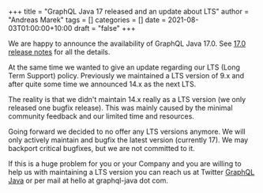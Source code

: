 +++
title = "GraphQL Java 17 released and an update about LTS"
author = "Andreas Marek"
tags = []
categories = []
date = 2021-08-03T01:00:00+10:00
draft = "false"
+++

We are happy to announce the availability of GraphQL Java 17.0.
See [17.0 release notes](https://github.com/graphql-java/graphql-java/releases/tag/v17.0) for all the details.

At the same time we wanted to give an update regarding our LTS (Long Term Support) policy.
Previously we maintained a LTS version of 9.x and after quite some time we announced 14.x as the next LTS.

The reality is that we didn't maintain 14.x really as a LTS version (we only released one bugfix release).
This was mainly caused by the minimal community feedback and our limited time and resources. 

Going forward we decided to no offer any LTS versions anymore. We will only actively maintain and bugfix
the latest version (currently 17). We may backport critical bugfixes, but we are not committed to it. 

If this is a huge problem for you or your Company and you are willing to help us with maintaining a LTS 
version you can reach us at Twitter [GraphQL Java](https://twitter.com/graphql_java) or per mail at 
hello at graphql-java dot com.




